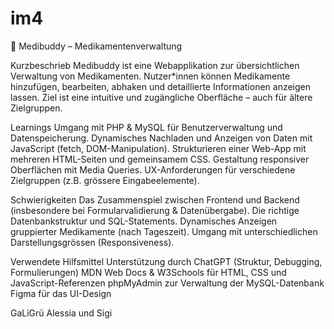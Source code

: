 # im4
🧾 Medibuddy – Medikamentenverwaltung

Kurzbeschrieb
Medibuddy ist eine Webapplikation zur übersichtlichen Verwaltung von Medikamenten. Nutzer*innen können Medikamente hinzufügen, bearbeiten, abhaken und detaillierte Informationen anzeigen lassen. Ziel ist eine intuitive und zugängliche Oberfläche – auch für ältere Zielgruppen.

Learnings
Umgang mit PHP & MySQL für Benutzerverwaltung und Datenspeicherung.
Dynamisches Nachladen und Anzeigen von Daten mit JavaScript (fetch, DOM-Manipulation).
Strukturieren einer Web-App mit mehreren HTML-Seiten und gemeinsamem CSS.
Gestaltung responsiver Oberflächen mit Media Queries.
UX-Anforderungen für verschiedene Zielgruppen (z.B. grössere Eingabeelemente).

Schwierigkeiten
Das Zusammenspiel zwischen Frontend und Backend (insbesondere bei Formularvalidierung & Datenübergabe).
Die richtige Datenbankstruktur und SQL-Statements.
Dynamisches Anzeigen gruppierter Medikamente (nach Tageszeit).
Umgang mit unterschiedlichen Darstellungsgrössen (Responsiveness).

Verwendete Hilfsmittel
Unterstützung durch ChatGPT (Struktur, Debugging, Formulierungen)
MDN Web Docs & W3Schools für HTML, CSS und JavaScript-Referenzen
phpMyAdmin zur Verwaltung der MySQL-Datenbank
Figma für das UI-Design

GaLiGrü Alessia und Sigi 